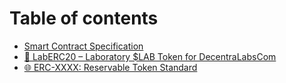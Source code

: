 # Table of contents

* [Smart Contract Specification](README.md)
* [🧪 LabERC20 – Laboratory $LAB Token for DecentraLabsCom](LabERC20_README.md)
* [🌐 ERC-XXXX: Reservable Token Standard](erc-reservable-token.md)
